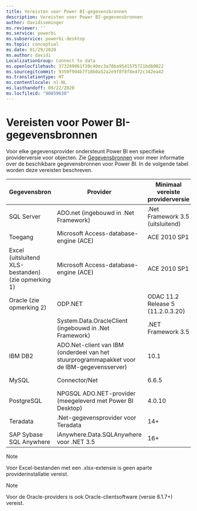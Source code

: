 ```yaml
---
title: Vereisten voor Power BI-gegevensbronnen
description: Vereisten voor Power BI-gegevensbronnen
author: davidiseminger
ms.reviewer: ''
ms.service: powerbi
ms.subservice: powerbi-desktop
ms.topic: conceptual
ms.date: 01/29/2020
ms.author: davidi
LocalizationGroup: Connect to data
ms.openlocfilehash: 373249061f39c40ec3a78ba9541575721bd60022
ms.sourcegitcommit: 9350f994b7f18b0a52a2e9f8f8f8e472c342ea42
ms.translationtype: HT
ms.contentlocale: nl-NL
ms.lasthandoff: 09/22/2020
ms.locfileid: "90859630"
---
```

# <a name="power-bi-data-source-prerequisites"></a>Vereisten voor Power BI-gegevensbronnen
Voor elke gegevensprovider ondersteunt Power BI een specifieke providerversie voor objecten. Zie [Gegevensbronnen](desktop-data-sources.md) voor meer informatie over de beschikbare gegevensbronnen voor Power BI. In de volgende tabel worden deze vereisten beschreven.

| Gegevensbron | Provider | Minimaal vereiste providerversie | Minimaal vereiste gegevensbronversie | Ondersteunde gegevensbronobjecten | Downloadkoppeling |
| --- | --- | --- | --- | --- | --- |
| SQL Server |ADO.net (ingebouwd in .Net Framework) |.Net Framework 3.5 (uitsluitend) |SQL Server 2005+ |Tabellen/weergaven, scalaire functies, tabelfuncties |Opgenomen in .NET Framework 3.5 en hoger |
| Toegang |Microsoft Access-database-engine (ACE) |ACE 2010 SP1 |Geen beperking |Tabellen/weergaven |[Downloadkoppeling](./desktop-access-database-errors.md) |
| Excel (uitsluitend XLS-bestanden) (zie opmerking 1) |Microsoft Access-database-engine (ACE) |ACE 2010 SP1 |Geen beperking |Tabellen, bladen |[Downloadkoppeling](./desktop-access-database-errors.md) |
| Oracle (zie opmerking 2) |ODP.NET |ODAC 11.2 Release 5 (11.2.0.3.20) |9.x+ |Tabellen/weergaven |[Downloadkoppeling](./desktop-connect-oracle-database.md) |
| | System.Data.OracleClient (ingebouwd in .Net Framework) |.NET Framework 3.5 |9.x+ |Tabellen/weergaven |Opgenomen in .NET Framework 3.5 en hoger |
| IBM DB2 |ADO.Net-client van IBM (onderdeel van het stuurprogrammapakket voor de IBM-gegevensserver) |10.1 |9.1+ |Tabellen/weergaven |[Downloadkoppeling](https://go.microsoft.com/fwlink/?linkid=274911&clcid=0x409) |
| MySQL |Connector/Net |6.6.5 |5.1 |Tabellen/weergaven, scalaire functies |[Downloadkoppeling](https://go.microsoft.com/fwlink/?linkid=278885&clcid=0x409) |
| PostgreSQL |NPGSQL ADO.NET-provider (meegeleverd met Power BI Desktop) |4.0.10 |9.4 |Tabellen/weergaven |[Downloadkoppeling](https://go.microsoft.com/fwlink/?linkid=282716&clcid=0x409) |
| Teradata |.Net-gegevensprovider voor Teradata |14+ |12+ |Tabellen/weergaven |[Downloadkoppeling](https://go.microsoft.com/fwlink/?linkid=278886&clcid=0x409) |
| SAP Sybase SQL Anywhere |iAnywhere.Data.SQLAnywhere voor .NET 3.5 |16+ |16+ |Tabellen/weergaven |[Downloadkoppeling](https://go.microsoft.com/fwlink/?linkid=324846) |

>[!NOTE]
>Voor Excel-bestanden met een .xlsx-extensie is geen aparte providerinstallatie vereist.

>[!NOTE]
>Voor de Oracle-providers is ook Oracle-clientsoftware (versie 8.1.7+) vereist.
> 
>